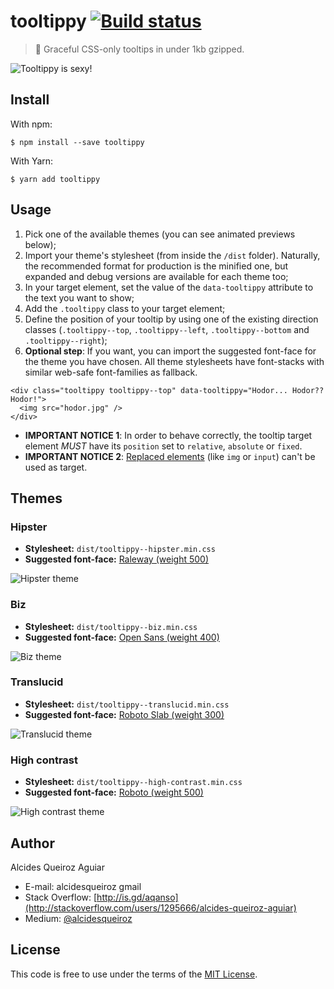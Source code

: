 # tooltippy [![Build status](https://travis-ci.org/alcidesqueiroz/tooltippy.svg?branch=master)](https://travis-ci.org/alcidesqueiroz/tooltippy)

> 💬 Graceful CSS-only tooltips in under 1kb gzipped.

![Tooltippy is sexy!](https://gist.githubusercontent.com/alcidesqueiroz/c3d6c6edc559194bc37a2c464a21768d/raw/8d8b01f62703f8cb7442e369ef805965c1efe77e/tooltippy.png)

## Install

With npm:
```
$ npm install --save tooltippy
```

With Yarn:

```
$ yarn add tooltippy
```

## Usage

1. Pick one of the available themes (you can see animated previews below);
2. Import your theme's stylesheet (from inside the `/dist` folder). Naturally, the recommended format for production is the minified one, but expanded and debug versions are available for each theme too;
3. In your target element, set the value of the `data-tooltippy` attribute to the text you want to show;
4. Add the `.tooltippy` class to your target element;
5. Define the position of your tooltip by using one of the existing direction classes (`.tooltippy--top`, `.tooltippy--left`, `.tooltippy--bottom` and `.tooltippy--right`);
6. **Optional step**: If you want, you can import the suggested font-face for the theme you have chosen. All theme stylesheets have font-stacks with similar web-safe font-families as fallback.


```
<div class="tooltippy tooltippy--top" data-tooltippy="Hodor... Hodor?? Hodor!">
  <img src="hodor.jpg" />
</div>
```

- **IMPORTANT NOTICE 1**: In order to behave correctly, the tooltip target element *MUST* have its `position` set to `relative`, `absolute` or `fixed`.
- **IMPORTANT NOTICE 2**: [Replaced elements](https://stackoverflow.com/a/6949190) (like `img` or `input`) can't be used as target.

## Themes

### Hipster

- **Stylesheet:** `dist/tooltippy--hipster.min.css`
- **Suggested font-face:** [Raleway (weight 500)](https://fonts.googleapis.com/css?family=Raleway:500)

![Hipster theme](https://gist.githubusercontent.com/alcidesqueiroz/c3d6c6edc559194bc37a2c464a21768d/raw/278d1b8985497ff1fd58a7f6ecf3d102fadbd048/tooltippy--hipster.gif)

### Biz

- **Stylesheet:** `dist/tooltippy--biz.min.css`
- **Suggested font-face:** [Open Sans (weight 400)](https://fonts.googleapis.com/css?family=Open+Sans:400)

![Biz theme](https://gist.githubusercontent.com/alcidesqueiroz/c3d6c6edc559194bc37a2c464a21768d/raw/278d1b8985497ff1fd58a7f6ecf3d102fadbd048/tooltippy--biz.gif)

### Translucid

- **Stylesheet:** `dist/tooltippy--translucid.min.css`
- **Suggested font-face:** [Roboto Slab (weight 300)](https://fonts.googleapis.com/css?family=Roboto+Slab:300)

![Translucid theme](https://gist.githubusercontent.com/alcidesqueiroz/c3d6c6edc559194bc37a2c464a21768d/raw/278d1b8985497ff1fd58a7f6ecf3d102fadbd048/tooltippy--translucid.gif)

### High contrast

- **Stylesheet:** `dist/tooltippy--high-contrast.min.css`
- **Suggested font-face:** [Roboto (weight 500)](https://fonts.googleapis.com/css?family=Roboto:500)

![High contrast theme](https://gist.githubusercontent.com/alcidesqueiroz/c3d6c6edc559194bc37a2c464a21768d/raw/278d1b8985497ff1fd58a7f6ecf3d102fadbd048/tooltippy--high-contrast.gif)


## Author

Alcides Queiroz Aguiar

- E-mail: alcidesqueiroz <at> gmail
- Stack Overflow: [http://is.gd/aqanso](http://stackoverflow.com/users/1295666/alcides-queiroz-aguiar)
- Medium: [@alcidesqueiroz](https://medium.com/@alcidesqueiroz)

## License

This code is free to use under the terms of the [MIT License](LICENSE.md).

